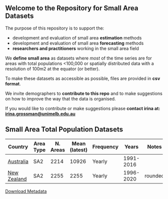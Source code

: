 ## Welcome to the Repository for Small Area Datasets

The purpose of this repository  is to support the:
 - development and evaluation of small area **estimation** methods
 - development and evaluation of small area **forecasting** methods
 - **researchers and practitioners** working in the small area field
 

We **define small area** as datasets where _most_ of the time series are for areas with total populations <100,000  or
spatially distributed data with a resolution of 100m2 at the equator (or better).  

To make these datasets as accessible as possible, files are provided in **csv format**.

We invite demographers to **contribute to this repo** and to make suggestions on how to improve the way that the data is organised.  

If you would like to contribute or make suggestions please **contact irina at: irina.grossman@unimelb.edu.au**


## Small Area Total Population Datasets

| Country | Area Type | N. Areas | Mean (latest) | Frequency | Years | Notes |
| ----- | ----- | ----- | ----- | ----- | ----- | ----- |
|<a href="/datasets/totals/Aus_ERPs_SA2_ASGS2011_1991-2016_totals.csv" download="Aus_ERPs_SA2_ASGS2011_1991-2016_totals.csv">Australia</a>|SA2|2214|10926|Yearly|1991-2016| |
|<a href="/datasets/totals/NZ_ERPs_1996-2020_2020geog.csv" download="NZ_ERPs_1996-2020_2020geog.csv">New Zealand</a>|SA2|2255|2255|Yearly|1996-2020|rounded|



<a href="/datasets/totals/SmallAreaDatasets_info.csv" download="SmallAreaDatasets_info.csv"> Download Metadata</a>
